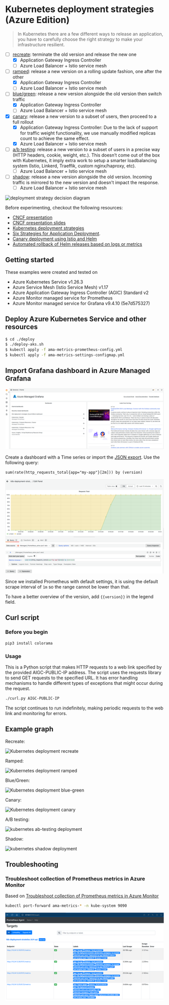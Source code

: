 # Kubernetes deployment strategies (Azure Edition)

> In Kubernetes there are a few different ways to release an application, you have
to carefully choose the right strategy to make your infrastructure resilient.

- [ ] [recreate](recreate/): terminate the old version and release the new one
  - [x] Application Gateway Ingress Controller
  - [ ] Azure Load Balancer + Istio service mesh
- [ ] [ramped](ramped/): release a new version on a rolling update fashion, one
  after the other
  - [x] Application Gateway Ingress Controller
  - [ ] Azure Load Balancer + Istio service mesh
- [ ] [blue/green](blue-green/): release a new version alongside the old version
  then switch traffic
  - [x] Application Gateway Ingress Controller
  - [ ] Azure Load Balancer + Istio service mesh
- [x] [canary](canary/): release a new version to a subset of users, then proceed
  to a full rollout
  - [x] Application Gateway Ingress Controller: Due to the lack of support for traffic weight functionality, we use manually modified replicas count to achieve the same effect.
  - [x] Azure Load Balancer + Istio service mesh
- [ ] [a/b testing](ab-testing/): release a new version to a subset of users in a precise way (HTTP headers, cookie, weight, etc.). This doesn’t come out of the box with Kubernetes, it imply extra work to setup a smarter loadbalancing system (Istio, Linkerd, Traeffik, custom nginx/haproxy, etc).
  - [ ] Azure Load Balancer + Istio service mesh
- [ ] [shadow](shadow/): release a new version alongside the old version. Incoming
  traffic is mirrored to the new version and doesn't impact the
  response.
  - [ ] Azure Load Balancer + Istio service mesh

![deployment strategy decision diagram](decision-diagram.png)

Before experimenting, checkout the following resources:

- [CNCF presentation](https://www.youtube.com/watch?v=1oPhfKye5Pg)
- [CNCF presentation slides](https://www.slideshare.net/EtienneTremel/kubernetes-deployment-strategies-cncf-webinar)
- [Kubernetes deployment strategies](https://container-solutions.com/kubernetes-deployment-strategies/)
- [Six Strategies for Application Deployment](https://thenewstack.io/deployment-strategies/).
- [Canary deployment using Istio and Helm](https://github.com/etiennetremel/istio-cross-namespace-canary-release-demo)
- [Automated rollback of Helm releases based on logs or metrics](https://container-solutions.com/automated-rollback-helm-releases-based-logs-metrics/)

## Getting started

These examples were created and tested on

- Azure Kubernetes Service v1.26.3
- Azure Service Mesh (Istio Service Mesh) v1.17
- Azure Application Gateway Ingress Controller (AGIC) Standard v2
- Azure Monitor managed service for Prometheus
- Azure Monitor managed service for Grafana v9.4.10 (5e7d575327)

## Deploy Azure Kubernetes Service and other resources

```bash
$ cd ./deploy
$ ./deploy-aks.sh
$ kubectl apply -f ama-metrics-prometheus-config.yml
$ kubectl apply -f ama-metrics-settings-configmap.yml
```

## Import Grafana dashboard in Azure Managed Grafana

![](./images/azure-managed-grafana.png)

Create a dashboard with a Time series or import the [JSON export](grafana-dashboard.json). Use the following query:

```
sum(rate(http_requests_total{app="my-app"}[2m])) by (version)
```

![](./images/prometheus-query.png)

Since we installed Prometheus with default settings, it is using the default scrape
interval of `1m` so the range cannot be lower than that.

To have a better overview of the version, add `{{version}}` in the legend field.

## Curl script

### Before you begin

```bash
pip3 install colorama
```

### Usage

This is a Python script that makes HTTP requests to a web link specified by the provided AIGC-PUBLIC-IP address. The script uses the requests library to send GET requests to the specified URL. It has error handling mechanisms to handle different types of exceptions that might occur during the request.

```bash
./curl.py AIGC-PUBLIC-IP
```

The script continues to run indefinitely, making periodic requests to the web link and monitoring for errors.

## Example graph

Recreate:

![Kubernetes deployment recreate](recreate/grafana-recreate.png)

Ramped:

![Kubernetes deployment ramped](ramped/grafana-ramped.png)

Blue/Green:

![Kubernetes deployment blue-green](blue-green/grafana-blue-green.png)

Canary:

![Kubernetes deployment canary](canary/grafana-canary.png)

A/B testing:

![kubernetes ab-testing deployment](ab-testing/grafana-ab-testing.png)

Shadow:

![kubernetes shadow deployment](shadow/grafana-shadow.png)


## Troubleshooting

### Troubleshoot collection of Prometheus metrics in Azure Monitor

Based on [Troubleshoot collection of Prometheus metrics in Azure Monitor](https://learn.microsoft.com/en-us/azure/azure-monitor/essentials/prometheus-metrics-troubleshoot)

```bash
kubectl port-forward ama-metrics-* -n kube-system 9090
```

![Port Forward prometheus](./images/port-forward-prometheus.png)